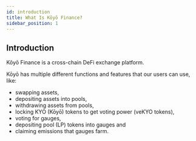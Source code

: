 ```yaml
---
id: introduction
title: What Is Kōyō Finance?
sidebar_position: 1
---
```


## Introduction

Kōyō Finance is a cross-chain DeFi exchange platform.

Kōyō has multiple different functions and features that our users can use, like:

-   swapping assets,
-   depositing assets into pools,
-   withdrawing assets from pools,
-   locking KYO (Kōyō) tokens to get voting power (veKYO tokens),
-   voting for gauges,
-   depositing pool (LP) tokens into gauges and
-   claiming emissions that gauges farm.
